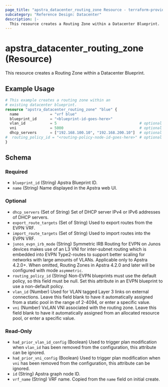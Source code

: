 ```yaml
---
page_title: "apstra_datacenter_routing_zone Resource - terraform-provider-apstra"
subcategory: "Reference Design: Datacenter"
description: |-
  This resource creates a Routing Zone within a Datacenter Blueprint.
---
```


# apstra_datacenter_routing_zone (Resource)

This resource creates a Routing Zone within a Datacenter Blueprint.


## Example Usage

```terraform
# This example creates a routing zone within an
# existing datacenter blueprint.
resource "apstra_datacenter_routing_zone" "blue" {
  name              = "vrf blue"
  blueprint_id      = "<blueprint-id-goes-here>"
  vlan_id           = 5                                     # optional
  vni               = 5000                                  # optional
  dhcp_servers      = ["192.168.100.10", "192.168.200.10"]  # optional
#  routing_policy_id = "<routing-policy-node-id-goes-here>" # optional
}
```

<!-- schema generated by tfplugindocs -->
## Schema

### Required

- `blueprint_id` (String) Apstra Blueprint ID.
- `name` (String) Name displayed in the Apstra web UI.

### Optional

- `dhcp_servers` (Set of String) Set of DHCP server IPv4 or IPv6 addresses of DHCP servers.
- `export_route_targets` (Set of String) Used to export routes from the EVPN VRF.
- `import_route_targets` (Set of String) Used to import routes into the EVPN VRF.
- `junos_evpn_irb_mode` (String) Symmetric IRB Routing for EVPN on Junos devices makes use of an L3 VNI for inter-subnet routing which is embedded into EVPN Type2-routes to support better scaling for networks with large amounts of VLANs. Applicable only to Apstra 4.2.0+. When omitted, Routing Zones in Apstra 4.2.0 and later will be configured with mode `asymmetric`.
- `routing_policy_id` (String) Non-EVPN blueprints must use the default policy, so this field must be null. Set this attribute in an EVPN blueprint to use a non-default policy.
- `vlan_id` (Number) Used for VLAN tagged Layer 3 links on external connections. Leave this field blank to have it automatically assigned from a static pool in the range of 2-4094, or enter a specific value.
- `vni` (Number) VxLAN VNI associated with the routing zone. Leave this field blank to have it automatically assigned from an allocated resource pool, or enter a specific value.

### Read-Only

- `had_prior_vlan_id_config` (Boolean) Used to trigger plan modification when `vlan_id` has been removed from the configuration, this attribute can be ignored.
- `had_prior_vni_config` (Boolean) Used to trigger plan modification when `vni` has been removed from the configuration, this attribute can be ignored.
- `id` (String) Apstra graph node ID.
- `vrf_name` (String) VRF name. Copied from the `name` field on initial create.




